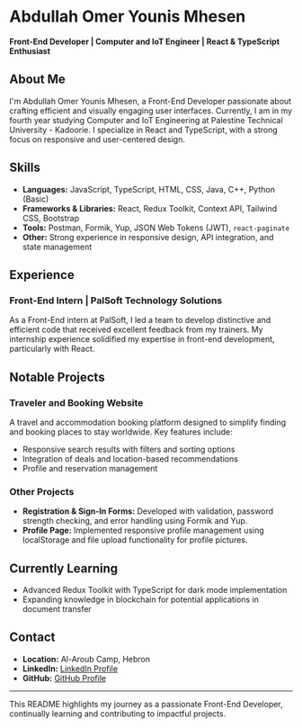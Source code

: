 # Abdullah Omer Younis Mhesen

**Front-End Developer | Computer and IoT Engineer | React & TypeScript Enthusiast**

## About Me

I'm Abdullah Omer Younis Mhesen, a Front-End Developer passionate about crafting efficient and visually engaging user interfaces. Currently, I am in my fourth year studying Computer and IoT Engineering at Palestine Technical University - Kadoorie. I specialize in React and TypeScript, with a strong focus on responsive and user-centered design.

## Skills

- **Languages:** JavaScript, TypeScript, HTML, CSS, Java, C++, Python (Basic)
- **Frameworks & Libraries:** React, Redux Toolkit, Context API, Tailwind CSS, Bootstrap
- **Tools:** Postman, Formik, Yup, JSON Web Tokens (JWT), `react-paginate`
- **Other:** Strong experience in responsive design, API integration, and state management

## Experience

### Front-End Intern | PalSoft Technology Solutions
As a Front-End intern at PalSoft, I led a team to develop distinctive and efficient code that received excellent feedback from my trainers. My internship experience solidified my expertise in front-end development, particularly with React.

## Notable Projects

### Traveler and Booking Website
A travel and accommodation booking platform designed to simplify finding and booking places to stay worldwide. Key features include:
- Responsive search results with filters and sorting options
- Integration of deals and location-based recommendations
- Profile and reservation management

### Other Projects
- **Registration & Sign-In Forms:** Developed with validation, password strength checking, and error handling using Formik and Yup.
- **Profile Page:** Implemented responsive profile management using localStorage and file upload functionality for profile pictures.

## Currently Learning

- Advanced Redux Toolkit with TypeScript for dark mode implementation
- Expanding knowledge in blockchain for potential applications in document transfer

## Contact

- **Location:** Al-Aroub Camp, Hebron
- **LinkedIn:** [LinkedIn Profile](https://www.linkedin.com/in/abdullah-omer-younis-mhesen)
- **GitHub:** [GitHub Profile](https://github.com/your-github-username)

---

This README highlights my journey as a passionate Front-End Developer, continually learning and contributing to impactful projects.
